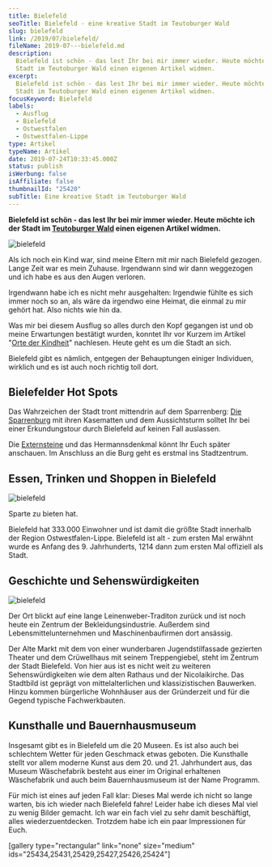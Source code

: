 ```yaml
---
title: Bielefeld
seoTitle: Bielefeld - eine kreative Stadt im Teutoburger Wald
slug: bielefeld
link: /2019/07/bielefeld/
fileName: 2019-07---bielefeld.md
description:
  Bielefeld ist schön - das lest Ihr bei mir immer wieder. Heute möchte ich der
  Stadt im Teutoburger Wald einen eigenen Artikel widmen.
excerpt:
  Bielefeld ist schön - das lest Ihr bei mir immer wieder. Heute möchte ich der
  Stadt im Teutoburger Wald einen eigenen Artikel widmen.
focusKeyword: Bielefeld
labels:
  - Ausflug
  - Bielefeld
  - Ostwestfalen
  - Ostwestfalen-Lippe
type: Artikel
typeName: Artikel
date: 2019-07-24T10:33:45.000Z
status: publish
isWerbung: false
isAffiliate: false
thumbnailId: "25420"
subTitle: Eine kreative Stadt im Teutoburger Wald
---
```


<strong>Bielefeld ist schön - das lest Ihr bei mir immer wieder. Heute möchte
ich der Stadt im [Teutoburger Wald](/2019/08/teutoburger-wald/) einen eigenen
Artikel widmen.</strong>

![bielefeld](http://cardamonchai.com/wp-content/uploads/2019/07/2019-04-21-externsteine-teutoburger-wald-28-400x300.jpg)

Als ich noch ein Kind war, sind meine Eltern mit mir nach Bielefeld gezogen.
Lange Zeit war es mein Zuhause. Irgendwann sind wir dann weggezogen und ich habe
es aus den Augen verloren.

Irgendwann habe ich es nicht mehr ausgehalten: Irgendwie fühlte es sich immer
noch so an, als wäre da irgendwo eine Heimat, die einmal zu mir gehört hat. Also
nichts wie hin da.

Was mir bei diesem Ausflug so alles durch den Kopf gegangen ist und ob meine
Erwartungen bestätigt wurden, konntet Ihr vor Kurzem im Artikel
"[Orte der Kindheit](/2019/05/orte-der-kindheit/)" nachlesen. Heute geht es um
die Stadt an sich.

Bielefeld gibt es nämlich, entgegen der Behauptungen einiger Individuen,
wirklich und es ist auch noch richtig toll dort.

## Bielefelder Hot Spots

Das Wahrzeichen der Stadt tront mittendrin auf dem Sparrenberg:
[Die Sparrenburg](/2019/07/sparrenburg-bielefeld/) mit ihren Kasematten und dem
Aussichtsturm solltet Ihr bei einer Erkundungstour durch Bielefeld auf keinen
Fall auslassen.

Die [Externsteine](/2019/08/die-externsteine/) und das Hermannsdenkmal könnt Ihr
Euch später anschauen. Im Anschluss an die Burg geht es erstmal ins
Stadtzentrum.

## Essen, Trinken und Shoppen in Bielefeld

![bielefeld](http://cardamonchai.com/wp-content/uploads/2019/07/2019-04-21-externsteine-teutoburger-wald-30-400x300.jpg)

Sparte zu bieten hat.

Bielefeld hat 333.000 Einwohner und ist damit die größte Stadt innerhalb der
Region Ostwestfalen-Lippe. Bielefeld ist alt - zum ersten Mal erwähnt wurde es
Anfang des 9. Jahrhunderts, 1214 dann zum ersten Mal offiziell als Stadt.

## Geschichte und Sehenswürdigkeiten

![bielefeld](http://cardamonchai.com/wp-content/uploads/2019/07/2019-04-21-externsteine-teutoburger-wald-34-400x533.jpg)

Der Ort blickt auf eine lange Leinenweber-Traditon zurück und ist noch heute ein
Zentrum der Bekleidungsindustrie. Außerdem sind Lebensmittelunternehmen und
Maschinenbaufirmen dort ansässig.

Der Alte Markt mit dem von einer wunderbaren Jugendstilfassade gezierten Theater
und dem Crüwellhaus mit seinem Treppengiebel, steht im Zentrum der Stadt
Bielefeld. Von hier aus ist es nicht weit zu weiteren Sehenswürdigkeiten wie dem
alten Rathaus und der Nicolaikirche. Das Stadtbild ist geprägt von
mittelalterlichen und klassizistischen Bauwerken. Hinzu kommen bürgerliche
Wohnhäuser aus der Gründerzeit und für die Gegend typische Fachwerkbauten.

## Kunsthalle und Bauernhausmuseum

Insgesamt gibt es in Bielefeld um die 20 Museen. Es ist also auch bei schlechtem
Wetter für jeden Geschmack etwas geboten. Die Kunsthalle stellt vor allem
moderne Kunst aus dem 20. und 21. Jahrhundert aus, das Museum Wäschefabrik
besteht aus einer im Original erhaltenen Wäschefabrik und auch beim
Bauernhausmuseum ist der Name Programm.

Für mich ist eines auf jeden Fall klar: Dieses Mal werde ich nicht so lange
warten, bis ich wieder nach Bielefeld fahre! Leider habe ich dieses Mal viel zu
wenig Bilder gemacht. Ich war ein fach viel zu sehr damit beschäftigt, alles
wiederzuentdecken. Trotzdem habe ich ein paar Impressionen für Euch.

[gallery type="rectangular" link="none" size="medium"
ids="25434,25431,25429,25427,25426,25424"]
